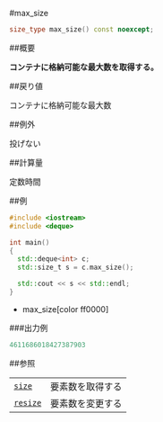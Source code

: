 #max_size
```cpp
size_type max_size() const noexcept;
```

##概要

<b>コンテナに格納可能な最大数を取得する。</b>


##戻り値

コンテナに格納可能な最大数


##例外

投げない


##計算量

定数時間


##例

```cpp
#include <iostream>
#include <deque>

int main()
{
  std::deque<int> c;
  std::size_t s = c.max_size();

  std::cout << s << std::endl;
}
```
* max_size[color ff0000]

###出力例

```cpp
4611686018427387903
```

##参照


| | |
|-------------------------------------------------------------------------------------------------|--------------------------|
| [`size`](/reference/deque/size.md) | 要素数を取得する |
| [`resize`](/reference/deque/resize.md) | 要素数を変更する |


